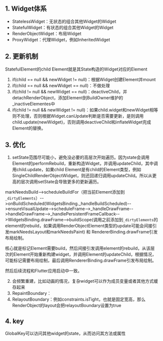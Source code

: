 ## 1. Widget体系
* StatelessWidget：无状态的组合其他Widget的Widget
* StatefulWidget：有状态的组合其他Widget的Widget
* RenderObjectWidget：布局Widget
* ProxyWidget：代理Widget，例如InheritedWidget

## 2. 更新机制
StatefulElement的child Element就是其State构造的Widget对应的Element

1. if(child == null && newWidget != null)：根据Widget创建Element并mount
2. if(child == null && newWidget == null)：不做处理
3. if(child != null && newWidget == null)：deactiveChild，并detachRenderObject，添加Element到BuildOwner维护的_inactiveElementes中
4. if(child != null && newWidget != null)：如果child.widget和newWidget相等则不处理，否则根据Widget.canUpdate判断是否需要更新，是则调用child.update(newWidget)，否则调用deactiveChild和inflateWidget完成Element的替换。

## 3. 优化
1. setState范围尽可能小，避免没必要的高层次开始遍历。因为state会调用Element的performRebuild，重新构造Widget，并调用updateChild，其中调用child.update，如果child Element是有child的Element类型，例如SingleChildRenderObjectWidget，则还回递归调用updateChild。所以从更高的层次调用setState会导致更多的更新遍历。

markNeedsBuild-->scheduleBuildFor（把当前Element添加到`_dirtyElements`）-->onBuildScheduled(WidgetsBinding._handleBuildScheduled)-->ensureVisualUpdate-->scheduleFrame-->_handleDrawFrame-->handleDrawFrame-->_handlePersistentFrameCallback-->WidgetsBinding.drawFrame-->buildScope(调用之前添加到`_dirtyElements`的element的rebuild，如果调用RenderObjectElement类型的update可能会间接引发markNeedsLayout和markNeedsPaint) 和 RendererBinding.drawFrame引发布局绘制。

核心就是标记Element需要build，然后间接引发调用element的rebuild，从该层次的Element开始重新构建widget，并调用Element的updateChild，根据情况，可能标记需要布局绘制，最后调用RendererBinding.drawFrame引发布局绘制。

然后后续流程和Flutter应用启动中一致。

2. 会频繁重建，比如动画的情况，复杂widget可以作为成员变量或者其他方式缓存起来
3. RepaintBoundary：
4. RelayoutBoundary：例如constraints.isTight，也就是固定宽高，那么RenderObject的layout会把relayoutBoundary设置为true

## 4. key
GlobalKey可以访问其他widget的state，从而访问其方法或属性
